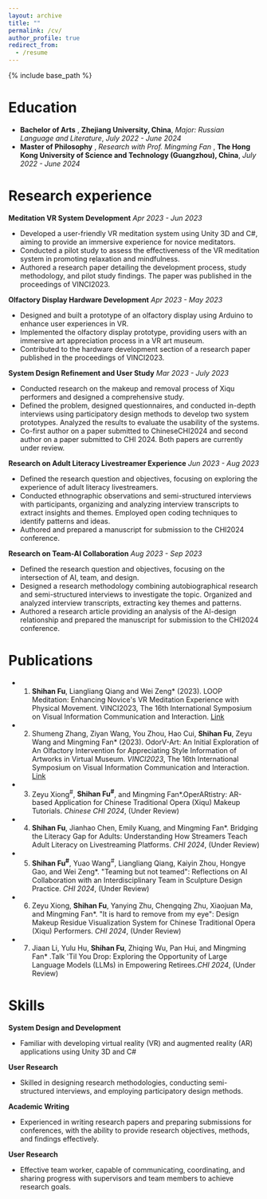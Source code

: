 ```yaml
---
layout: archive
title: ""
permalink: /cv/
author_profile: true
redirect_from:
  - /resume
---
```


{% include base_path %}

Education
======
* **Bachelor of Arts** , **Zhejiang University, China**, *Major: Russian Language and Literature*,  *July 2022 - June 2024*  
* **Master of Philosophy** , *Research with Prof. Mingming Fan* , **The Hong Kong University of Science and Technology (Guangzhou), China**, *July 2022 - June 2024* 


Research experience
======
**Meditation VR System Development**  *Apr 2023 - Jun 2023*  
* Developed a user-friendly VR meditation system using Unity 3D and C\#, aiming to provide an immersive experience for novice meditators.
* Conducted a pilot study to assess the effectiveness of the VR meditation system in promoting relaxation and mindfulness.
* Authored a research paper detailing the development process, study methodology, and pilot study findings. The paper was published in the proceedings of VINCI2023.

**Olfactory Display Hardware Development**  *Apr 2023 - May 2023*  
* Designed and built a prototype of an olfactory display using Arduino to enhance user experiences in VR.
* Implemented the olfactory display prototype, providing users with an immersive art appreciation process in a VR art museum.
* Contributed to the hardware development section of a research paper published in the proceedings of VINCI2023.

**System Design Refinement and User Study**  *Mar 2023 - July 2023*  
* Conducted research on the makeup and removal process of Xiqu performers and designed a comprehensive study.
* Defined the problem, designed questionnaires, and conducted in-depth interviews using participatory design methods to develop two system prototypes. Analyzed the results to evaluate the usability of the systems.
* Co-first author on a paper submitted to ChineseCHI2024 and second author on a paper submitted to CHI 2024. Both papers are currently under review.

**Research on Adult Literacy Livestreamer Experience**  *Jun 2023 - Aug 2023*  
* Defined the research question and objectives, focusing on exploring the experience of adult literacy livestreamers.
* Conducted ethnographic observations and semi-structured interviews with participants, organizing and analyzing interview transcripts to extract insights and themes. Employed open coding techniques to identify patterns and ideas.
* Authored and prepared a manuscript for submission to the CHI2024 conference.

**Research on Team-AI Collaboration**  *Aug 2023 - Sep 2023*  
* Defined the research question and objectives, focusing on the intersection of AI, team, and design.
* Designed a research methodology combining autobiographical research and semi-structured interviews to investigate the topic. Organized and analyzed interview transcripts, extracting key themes and patterns.
* Authored a research article providing an analysis of the AI-design relationship and prepared the manuscript for submission to the CHI2024 conference.

Publications
======
* 1) **Shihan Fu**, Liangliang Qiang and Wei Zeng*  (2023). LOOP Meditation: Enhancing Novice's VR Meditation Experience with Physical Movement. VINCI2023, The 16th International Symposium on Visual Information Communication and Interaction. [Link](https://doi.org/10.1145/3615522.3615538)
* 2) Shumeng Zhang, Ziyan Wang, You Zhou, Hao Cui, **Shihan Fu**, Zeyu Wang and Mingming Fan* (2023). OdorV-Art: An Initial Exploration of An Olfactory Intervention for Appreciating Style Information of Artworks in Virtual Museum. *VINCI2023*, The 16th International Symposium on Visual Information Communication and Interaction. [Link](https://doi.org/10.1145/3615522.3615544)
* 3) Zeyu Xiong<sup>#</sup>, **Shihan Fu<sup>#</sup>**, and Mingming Fan*.OperARtistry: AR-based Application for Chinese Traditional Opera (Xiqu) Makeup Tutorials. *Chinese CHI 2024*, (Under Review)
* 4) **Shihan Fu**, Jianhao Chen, Emily Kuang, and Mingming Fan*. Bridging the Literacy Gap for Adults: Understanding How Streamers Teach Adult Literacy on Livestreaming Platforms. *CHI 2024*, (Under Review)
* 5) **Shihan Fu<sup>#</sup>**, Yuao Wang<sup>#</sup>, Liangliang Qiang, Kaiyin Zhou, Hongye Gao, and Wei Zeng*. "Teaming but not teamed": Reflections on AI Collaboration with an Interdisciplinary Team in Sculpture Design Practice. *CHI 2024*, (Under Review)
* 6) Zeyu Xiong, **Shihan Fu**, Yanying Zhu, Chengqing Zhu, Xiaojuan Ma, and Mingming Fan*. "It is hard to remove from my eye": Design Makeup Residue Visualization System for Chinese Traditional Opera (Xiqu) Performers. *CHI 2024*, (Under Review)
* 7) Jiaan Li, Yulu Hu, **Shihan Fu**, Zhiqing Wu, Pan Hui, and Mingming Fan* .Talk 'Til You Drop: Exploring the Opportunity of Large Language Models (LLMs) in Empowering Retirees.*CHI 2024*, (Under Review)

  

Skills
======
**System Design and Development**  
* Familiar with developing virtual reality (VR) and augmented reality (AR) applications using Unity 3D and C#  

**User Research**  
* Skilled in designing research methodologies, conducting semi-structured interviews, and employing participatory design methods.  

**Academic Writing**  
* Experienced in writing research papers and preparing submissions for conferences, with the ability to provide research objectives, methods, and findings effectively.  

**User Research**  
* Effective team worker, capable of communicating, coordinating, and sharing progress with supervisors and team members to achieve research goals.  



